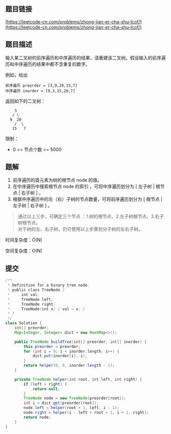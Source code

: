 ## 题目链接

[https://leetcode-cn.com/problems/zhong-jian-er-cha-shu-lcof/](https://leetcode-cn.com/problems/zhong-jian-er-cha-shu-lcof/)

## 题目描述

输入某二叉树的前序遍历和中序遍历的结果，请重建该二叉树。假设输入的前序遍历和中序遍历的结果中都不含重复的数字。

例如，给出

```
前序遍历 preorder = [3,9,20,15,7]
中序遍历 inorder = [9,3,15,20,7]
```

返回如下的二叉树：

```
    3
   / \
  9  20
    /  \
   15   7
```

限制：

- 0 <= 节点个数 <= 5000

## 题解

1. 前序遍历的首元素为树的根节点 node 的值。
2. 在中序遍历中搜索根节点 node 的索引 ，可将中序遍历划分为 [ 左子树 | 根节点 | 右子树 ] 。
3. 根据中序遍历中的左（右）子树的节点数量，可将前序遍历划分为 [ 根节点 | 左子树 | 右子树 ] 。

> 通过以上三步，可确定三个节点 ：1.树的根节点、2.左子树根节点、3.右子树根节点。   
> 对于树的左、右子树，仍可使用以上步骤划分子树的左右子树。

时间复杂度：O(N) 

空间复杂度：O(N) 

## 提交

```java
/**
 * Definition for a binary tree node.
 * public class TreeNode {
 *     int val;
 *     TreeNode left;
 *     TreeNode right;
 *     TreeNode(int x) { val = x; }
 * }
 */
class Solution {
    int[] preorder;
    Map<Integer, Integer> dict = new HashMap<>();

    public TreeNode buildTree(int[] preorder, int[] inorder) {
        this.preorder = preorder;
        for (int i = 0; i < inorder.length; i++) {
            dict.put(inorder[i], i);
        }
        return helper(0, 0, inorder.length - 1);
    }

    private TreeNode helper(int root, int left, int right) {
        if (left > right) {
            return null;
        }
        TreeNode node = new TreeNode(preorder[root]);
        int i = dict.get(preorder[root]);
        node.left = helper(root + 1, left, i - 1);
        node.right = helper(i - left + root + 1, i + 1, right);
        return node;
    }
}
```